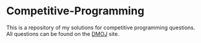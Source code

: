 # Competitive-Programming
This is a repository of my solutions for competitive programming questions.
All questions can be found on the [DMOJ](https://dmoj.ca/) site.
